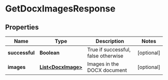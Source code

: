 
# GetDocxImagesResponse

## Properties
Name | Type | Description | Notes
------------ | ------------- | ------------- | -------------
**successful** | **Boolean** | True if successful, false otherwise |  [optional]
**images** | [**List&lt;DocxImage&gt;**](DocxImage.md) | Images in the DOCX document |  [optional]



